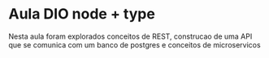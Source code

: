 # Aula DIO node + type
Nesta aula foram explorados conceitos de REST, construcao de uma API que se comunica com um banco de postgres e conceitos de microservicos